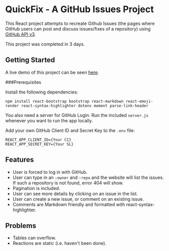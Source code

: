 # QuickFix - A GitHub Issues Project

This React project attempts to recreate Github Issues (the pages where GitHub users can post and discuss issues/fixes of a repository) using [GitHub API v3](https://docs.github.com/en/rest/reference/issues).

This project was completed in 3 days.

## Getting Started

A live demo of this project can be seen [here](https://quickfix-issues.netlify.app/).

###Prerequisites

Install the following dependencies:

```npm install react-bootstrap bootstrap react-markdown react-emoji-render react-syntax-highlighter dotenv moment parse-link-header```

You also need a server for GitHub Login. Run the included `server.js` whenever you want to run the app locally.

Add your own GitHub Client ID and Secret Key to the `.env` file:

```
REACT_APP_CLIENT_ID={Your CI}
REACT_APP_SECRET_KEY={Your SL}
```

## Features
* User is forced to log in with GitHub.
* User can type in an `:owner` and `:repo` and the website will list the issues. If such a repository is not found, error 404 will show.
* Pagination is included.
* User can see more details by clicking on an issue in the list.
* User can create a new issue, or comment on an existing issue.
* Comments are Markdown friendly and formatted with react-syntax-highlighter.

## Problems
* Tables can overflow.
* Reactions are static (i.e. haven't been done).
